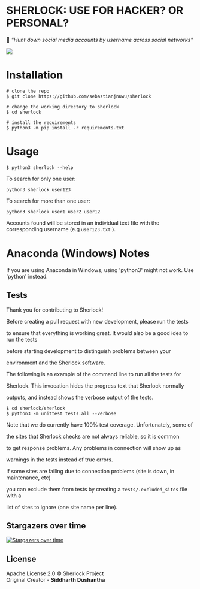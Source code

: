 # SHERLOCK: USE FOR HACKER? OR PERSONAL?


🔎 _"Hunt down social media accounts by username across social networks"_



![](https://raw.githubusercontent.com/sherlock-project/sherlock/master/images/sherlock_demo.gif)

# Installation
```
# clone the repo
$ git clone https://github.com/sebastianjnuwu/sherlock

# change the working directory to sherlock
$ cd sherlock

# install the requirements
$ python3 -m pip install -r requirements.txt
```

# Usage
```
$ python3 sherlock --help
```
To search for only one user:
```
python3 sherlock user123
```
To search for more than one user:
```
python3 sherlock user1 user2 user12
```
Accounts found will be stored in an individual text file with the corresponding username (e.g `user123.txt` ).

# Anaconda (Windows) Notes

If you are using Anaconda in Windows, using 'python3' might not work. Use 'python' instead.

## Tests

Thank you for contributing to Sherlock!

Before creating a pull request with new development, please run the tests

to ensure that everything is working great.  It would also be a good idea to run the tests

before starting development to distinguish problems between your

environment and the Sherlock software.

The following is an example of the command line to run all the tests for

Sherlock.  This invocation hides the progress text that Sherlock normally

outputs, and instead shows the verbose output of the tests.

```
$ cd sherlock/sherlock
$ python3 -m unittest tests.all --verbose
```

Note that we do currently have 100% test coverage.  Unfortunately, some of

the sites that Sherlock checks are not always reliable, so it is common

to get response problems.  Any problems in connection will show up as

warnings in the tests instead of true errors.

If some sites are failing due to connection problems (site is down, in maintenance, etc)

you can exclude them from tests by creating a `tests/.excluded_sites` file with a

list of sites to ignore (one site name per line).

## Stargazers over time

[![Stargazers over time](https://starchart.cc/sherlock-project/sherlock.svg)](https://starchart.cc/sherlock-project/sherlock)

## License

Apache License 2.0 © Sherlock Project<br/>
Original Creator - **Siddharth Dushantha**
